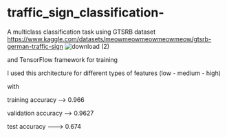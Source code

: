 # traffic_sign_classification-
A multiclass classification task using GTSRB dataset https://www.kaggle.com/datasets/meowmeowmeowmeowmeow/gtsrb-german-traffic-sign
![download (2)](https://user-images.githubusercontent.com/56107521/186540938-84ab0613-6299-49ef-bf29-36bc3168eb8d.png)



and TensorFlow framework for training

I used this architecture for different types of features (low - medium - high)



with 



training accuracy --> 0.966


validation accuracy --> 0.9627


test accuracy ---> 0.674
